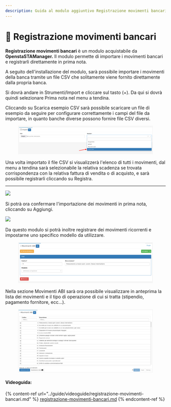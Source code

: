 ```yaml
---
description: Guida al modulo aggiuntivo Registrazione movimenti bancari di OpenSTAManager
---
```


# 📗 Registrazione movimenti bancari

**Registrazione movimenti bancari** è un modulo acquistabile da **OpenstaSTAManager.** Il modulo permette di importare i movimenti bancari e registrarli direttamente in prima nota.

A seguito dell'installazione del modulo, sarà possibile importare i movimenti della banca tramite un file CSV che solitamente viene fornito direttamente dalla propria banca.

Si dovrà andare in Strumenti/Import e cliccare sul tasto (+). Da qui si dovrà quindi selezionare Prima nota nel menu a tendina.

Cliccando su Scarica esempio CSV sarà possibile scaricare un file di esempio da seguire per configurare correttamente i campi del file da importare, in quanto banche diverse possono fornire file CSV diversi.

<figure><img src="../.gitbook/assets/immagine (65).png" alt=""><figcaption></figcaption></figure>

Una volta importato il file CSV si visualizzerà l'elenco di tutti i movimenti, dal menu a tendina sarà selezionabile la relativa scadenza se trovata corrispondenza con la relativa fattura di vendita o di acquisto, e sarà possibile registrarli cliccando su Registra.

***

![](https://firebasestorage.googleapis.com/v0/b/gitbook-x-prod.appspot.com/o/spaces%2F-LZJeLg23eVDvrCv74U7-887967055%2Fuploads%2Fe5Xm7m4stXvh6joWAPKK%2Ffile.png?alt=media)

Si potrà ora confermare l'importazione dei movimenti in prima nota, cliccando su Aggiungi.

![](https://firebasestorage.googleapis.com/v0/b/gitbook-x-prod.appspot.com/o/spaces%2F-LZJeLg23eVDvrCv74U7-887967055%2Fuploads%2Fh5XCsMIlZ8HQqDuy3DTu%2Ffile.png?alt=media)

Da questo modulo si potrà inoltre registrare dei movimenti ricorrenti e impostarne uno specifico modello da utilizzare.

<figure><img src="../.gitbook/assets/immagine (48).png" alt=""><figcaption></figcaption></figure>

Nella sezione Movimenti ABI sarà ora possibile visualizzare in anteprima la lista dei movimenti e il tipo di operazione di cui si tratta (stipendio, pagamento fornitore, ecc...).

<figure><img src="../.gitbook/assets/immagine (55).png" alt=""><figcaption></figcaption></figure>

#### Videoguida:

{% content-ref url="../guide/videoguide/registrazione-movimenti-bancari.md" %}
[registrazione-movimenti-bancari.md](../guide/videoguide/registrazione-movimenti-bancari.md)
{% endcontent-ref %}
